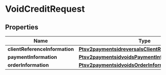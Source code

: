 
# VoidCreditRequest

## Properties
Name | Type | Description | Notes
------------ | ------------- | ------------- | -------------
**clientReferenceInformation** | [**Ptsv2paymentsidreversalsClientReferenceInformation**](Ptsv2paymentsidreversalsClientReferenceInformation.md) |  |  [optional]
**paymentInformation** | [**Ptsv2paymentsidvoidsPaymentInformation**](Ptsv2paymentsidvoidsPaymentInformation.md) |  |  [optional]
**orderInformation** | [**Ptsv2paymentsidvoidsOrderInformation**](Ptsv2paymentsidvoidsOrderInformation.md) |  |  [optional]



